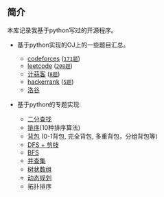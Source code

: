## 简介

本库记录我基于python写过的开源程序。

- 基于python实现的OJ上的一些题目汇总。
    + [codeforces](http://codeforces.com/problemset/) ([`171题`](https://github.com/zhulf0804/Coding.Python/tree/master/codeforces))
    + [leetcode](https://leetcode-cn.com/problemset/all/) ([`208题`](https://github.com/zhulf0804/Coding.Python/tree/master/leetcode))
    + [计蒜客](https://nanti.jisuanke.com/oi) ([`8题`](https://github.com/zhulf0804/Coding.Python/tree/master/%E8%AE%A1%E8%92%9C%E5%AE%A2))
    + [hackerrank](https://www.hackerrank.com/contests) ([`5题`](https://github.com/zhulf0804/Coding.Python/tree/master/hackerrank))
    + [洛谷](https://www.luogu.com.cn/problem/list)

- 基于python的专题实现:
    + [二分查找](https://github.com/zhulf0804/Coding.Python/tree/master/binary_search)
    + [排序](https://github.com/zhulf0804/Coding.Python/tree/master/sort)(10种排序算法)
    + [背包](https://github.com/zhulf0804/Coding.Python/tree/master/knapsack) (0-1背包, 完全背包, 多重背包，分组背包等)
    + [DFS + 剪枝](https://github.com/zhulf0804/Coding.Python/tree/master/dfs)
    + [BFS](https://github.com/zhulf0804/Coding.Python/tree/master/bfs)
    + [并查集](https://github.com/zhulf0804/Coding.Python/tree/master/union-find_sets)
    + [树状数组](https://github.com/zhulf0804/Coding.Python/tree/master/binary_index_tree)
    + [动态规划](https://github.com/zhulf0804/Coding.Python/tree/master/dp)
    + 拓扑排序
    
